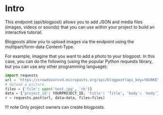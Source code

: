 # Intro
This endpoint (api/blogpost) allows you to add JSON and media files (images, videos or sounds) that you can use within your project to build an interactive tutorial.

Blogposts allow you to upload images via the endpoint using the multipart/form-data Content-Type.

For example, imagine that you want to add a photo to your blogpost.
In this case, you can do the following (using the popular Python requests library, but you can
use any other programming language):

``` python
import requests
url = 'https://crowdsourced.micropasts.org/api/blogpost?api_key=YOURKEY'
# Upload a picture
files = {'file': open('test.jpg', 'rb')}
data = {'project_id': YOURPROJECT_ID, 'title': 'Title', 'body': 'body'}
r = requests.post(url, data=data, files=files)
```

!!! note
     Only project owners can create blogposts.
